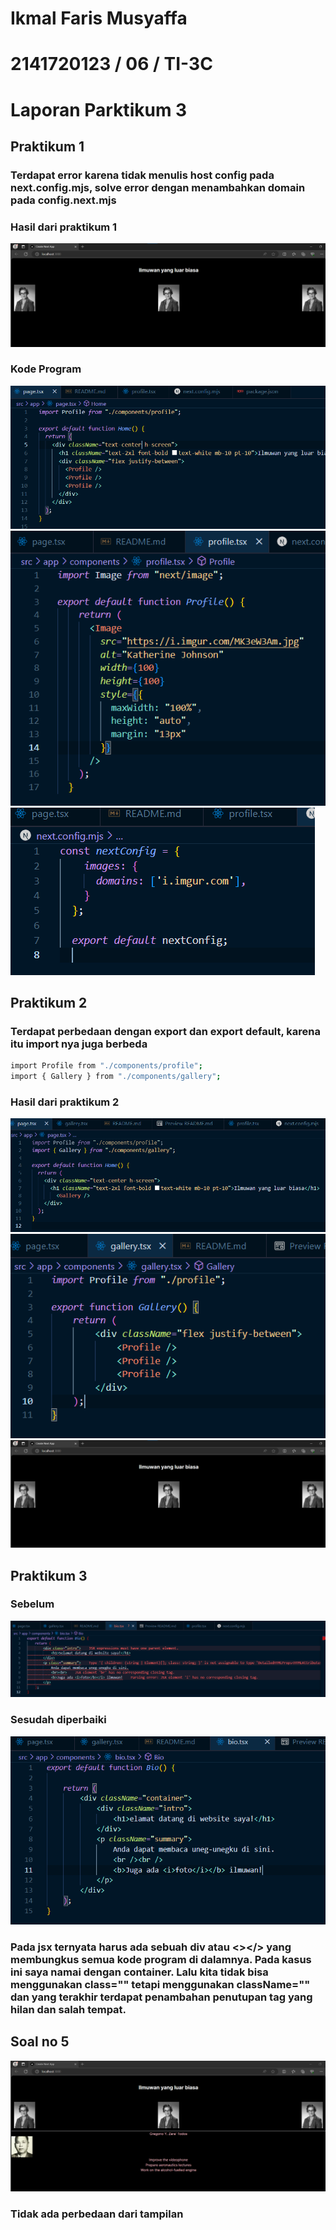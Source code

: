 # Ikmal Faris Musyaffa
# 2141720123 / 06 / TI-3C
# Laporan Parktikum 3

## Praktikum 1
### Terdapat error karena tidak menulis host config pada next.config.mjs, solve error dengan menambahkan domain pada config.next.mjs
### Hasil dari praktikum 1
![gambar1](img/1.png)

### Kode Program
![gambar2](img/2.png)
![gambar3](img/3.png)
![gambar4](img/4.png)

## Praktikum 2
### Terdapat perbedaan dengan export dan export default, karena itu import nya juga berbeda
```bash
import Profile from "./components/profile";
import { Gallery } from "./components/gallery";
```
### Hasil dari praktikum 2
![gambar21](img/21.png)
![gambar22](img/22.png)
![gambar23](img/23.png)

## Praktikum 3
### Sebelum
![gambar31](img/31.png)
### Sesudah diperbaiki
![gambar32](img/32.png)
### Pada jsx ternyata harus ada sebuah div atau <></> yang membungkus semua kode program di dalamnya. Pada kasus ini saya namai dengan container. Lalu kita tidak bisa menggunakan class="" tetapi menggunakan className="" dan yang terakhir terdapat penambahan penutupan tag yang hilan dan salah tempat.
## Soal no 5
![gambar33](img/33.png)
### Tidak ada perbedaan dari tampilan

